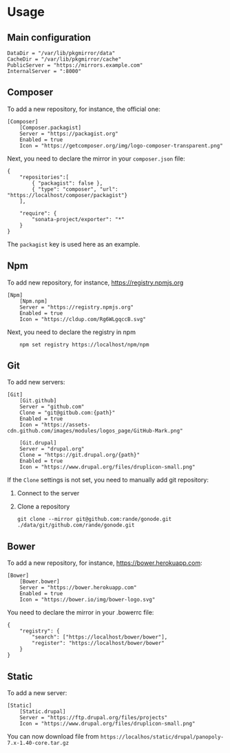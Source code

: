 Usage
=====

Main configuration
------------------

    DataDir = "/var/lib/pkgmirror/data"
    CacheDir = "/var/lib/pkgmirror/cache"
    PublicServer = "https://mirrors.example.com"
    InternalServer = ":8000"

Composer
--------

To add a new repository, for instance, the official one:

    [Composer]
        [Composer.packagist]
        Server = "https://packagist.org"
        Enabled = true
        Icon = "https://getcomposer.org/img/logo-composer-transparent.png"

Next, you need to declare the mirror in your ``composer.json`` file:

    {
        "repositories":[
            { "packagist": false },
            { "type": "composer", "url": "https://localhost/composer/packagist"}
        ],
    
        "require": {
            "sonata-project/exporter": "*"
        }
    }

The ``packagist`` key is used here as an example.

Npm
---

To add new repository, for instance, https://registry.npmjs.org

    [Npm]
        [Npm.npm]
        Server = "https://registry.npmjs.org"
        Enabled = true
        Icon = "https://cldup.com/Rg6WLgqccB.svg"
            
Next, you need to declare the registry in npm

        npm set registry https://localhost/npm/npm

Git
---

To add new servers:

    [Git]
        [Git.github]
        Server = "github.com"
        Clone = "git@gitbub.com:{path}"
        Enabled = true
        Icon = "https://assets-cdn.github.com/images/modules/logos_page/GitHub-Mark.png"
    
        [Git.drupal]
        Server = "drupal.org"
        Clone = "https://git.drupal.org/{path}"
        Enabled = true
        Icon = "https://www.drupal.org/files/druplicon-small.png"


If the ``Clone`` settings is not set, you need to manually add git repository:

 1. Connect to the server
 2. Clone a repository
        
        git clone --mirror git@github.com:rande/gonode.git ./data/git/github.com/rande/gonode.git
        
        
Bower
-----

To add a new repository, for instance, https://bower.herokuapp.com:

    [Bower]
        [Bower.bower]
        Server = "https://bower.herokuapp.com"
        Enabled = true
        Icon = "https://bower.io/img/bower-logo.svg"
        
You need to declare the mirror in your .bowerrc file:

    {
        "registry": {
            "search": ["https://localhost/bower/bower"],
            "register": "https://localhost/bower/bower"
        }
    }

Static
------

To add a new server:

    [Static]
        [Static.drupal]
        Server = "https://ftp.drupal.org/files/projects"
        Icon = "https://www.drupal.org/files/druplicon-small.png"
        
You can now download file from ``https://localhos/static/drupal/panopoly-7.x-1.40-core.tar.gz``

